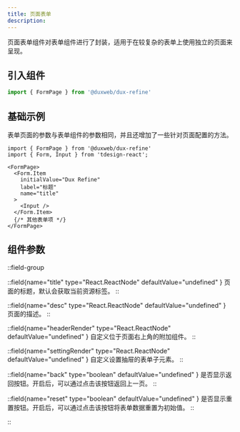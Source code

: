 ```yaml
---
title: 页面表单
description:
---
```


页面表单组件对表单组件进行了封装，适用于在较复杂的表单上使用独立的页面来呈现。

## 引入组件

```ts
import { FormPage } from '@duxweb/dux-refine'
```

## 基础示例

表单页面的参数与表单组件的参数相同，并且还增加了一些针对页面配置的方法。

```tsx
import { FormPage } from '@duxweb/dux-refine'
import { Form, Input } from 'tdesign-react';

<FormPage>
  <Form.Item
    initialValue="Dux Refine"
    label="标题"
    name="title"
  >
    <Input />
  </Form.Item>
  {/* 其他表单项 */}
</FormPage>
```


## 组件参数


::field-group

::field{name="title" type="React.ReactNode" defaultValue="undefined" }
页面的标题，默认会获取当前资源标签。
::

::field{name="desc" type="React.ReactNode" defaultValue="undefined" }
页面的描述。
::

::field{name="headerRender" type="React.ReactNode" defaultValue="undefined" }
自定义位于页面右上角的附加组件。
::


::field{name="settingRender" type="React.ReactNode" defaultValue="undefined" }
自定义设置抽屉的表单子元素。
::

::field{name="back" type="boolean" defaultValue="undefined" }
是否显示返回按钮。开启后，可以通过点击该按钮返回上一页。
::

::field{name="reset" type="boolean" defaultValue="undefined" }
是否显示重置按钮。开启后，可以通过点击该按钮将表单数据重置为初始值。
::

::



